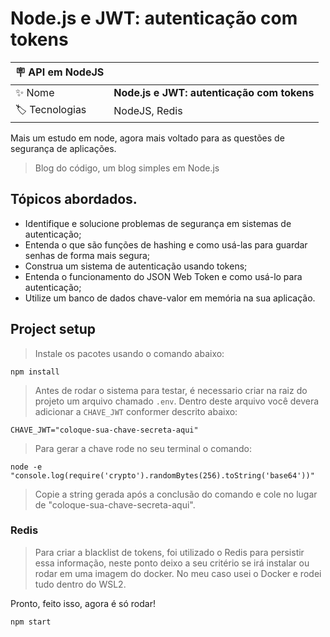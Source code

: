 # Node.js e JWT: autenticação com tokens

| :placard: API em NodeJS |     |
| -------------  | --- |
| :sparkles: Nome        | **Node.js e JWT: autenticação com tokens**
| :label: Tecnologias | NodeJS, Redis

Mais um estudo em node, agora mais voltado para as questões de segurança de aplicações.
> Blog do código, um blog simples em Node.js

## Tópicos abordados.

- Identifique e solucione problemas de segurança em sistemas de autenticação;
- Entenda o que são funções de hashing e como usá-las para guardar senhas de forma mais segura;
- Construa um sistema de autenticação usando tokens;
- Entenda o funcionamento do JSON Web Token e como usá-lo para autenticação;
- Utilize um banco de dados chave-valor em memória na sua aplicação.

## Project setup

> Instale os pacotes usando o comando abaixo:
```
npm install
```

> Antes de rodar o sistema para testar, é necessario criar na raiz do projeto um arquivo chamado `.env`.
> Dentro deste arquivo você devera adicionar a `CHAVE_JWT` conformer descrito abaixo:

```
CHAVE_JWT="coloque-sua-chave-secreta-aqui"
```

> Para gerar a chave rode no seu terminal o comando:

```
node -e "console.log(require('crypto').randomBytes(256).toString('base64'))"
```

> Copie a string gerada após a conclusão do comando e cole no lugar de "coloque-sua-chave-secreta-aqui".

### Redis

> Para criar a blacklist de tokens, foi utilizado o Redis para persistir essa informação, neste ponto deixo a seu critério se irá instalar ou rodar em uma imagem do docker.
> No meu caso usei o Docker e rodei tudo dentro do WSL2.

Pronto, feito isso, agora é só rodar!
```
npm start
```
